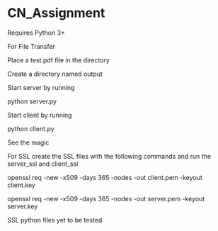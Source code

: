 # CN_Assignment
Requires Python 3+


For File Transfer


Place a test.pdf file in the directory

Create a directory named output


Start server by running

python server.py


Start client by running

python client.py


See the magic


For SSL create the SSL files with the following commands and run the server_ssl and client_ssl


openssl req -new -x509 -days 365 -nodes -out client.pem -keyout client.key

openssl req -new -x509 -days 365 -nodes -out server.pem -keyout server.key


SSL python files yet to be tested